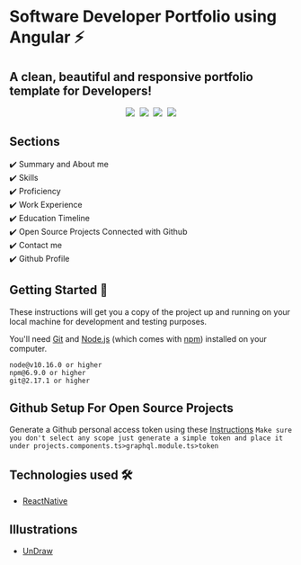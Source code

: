 # Software Developer Portfolio using Angular ⚡️ 
## A clean, beautiful and responsive portfolio template for Developers!

<p align="center"> 
  <kbd>
<img src="./Screens/Screen1/Screen1.PNG"></img>
<img src="./Screens/Screen2/Screen2.PNG"></img>
<img src="./Screens/Screen3/Screen3.PNG"></img>
<img src="./Screens/Screen4/Screen4.PNG"></img>
  </kbd>
</p>


## Sections 
✔️ Summary and About me\
✔️ Skills\
✔️ Proficiency\
✔️ Work Experience\
✔️ Education Timeline\
✔️ Open Source Projects Connected with Github\
✔️ Contact me\
✔️ Github Profile


## Getting Started 🚀
These instructions will get you a copy of the project up and running on your local machine for development and testing purposes.

You'll need [Git](https://git-scm.com) and [Node.js](https://nodejs.org/en/download/) (which comes with [npm](http://npmjs.com)) installed on your computer.

```
node@v10.16.0 or higher
npm@6.9.0 or higher
git@2.17.1 or higher
```

## Github Setup For Open Source Projects

Generate a Github personal access token using these [Instructions](https://help.github.com/en/github/authenticating-to-github/creating-a-personal-access-token-for-the-command-line) `Make sure you don't select any scope just generate a simple token and place it under projects.components.ts>graphql.module.ts>token`
## Technologies used 🛠️

- [ReactNative](https://reactnative.dev/)

## Illustrations
- [UnDraw](https://undraw.co/illustrations)
